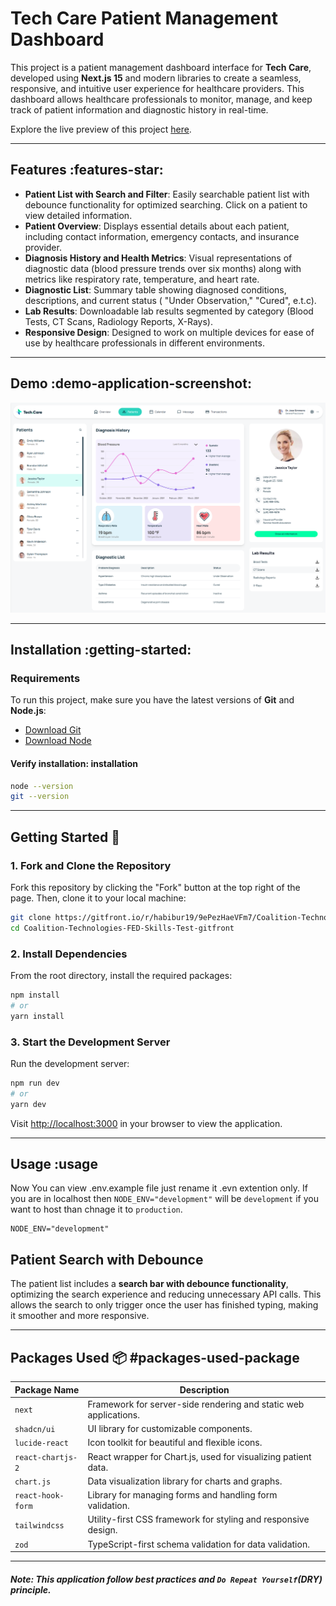 # Tech Care Patient Management Dashboard

This project is a patient management dashboard interface for **Tech Care**, developed using **Next.js 15** and modern libraries to create a seamless, responsive, and intuitive user experience for healthcare providers. This dashboard allows healthcare professionals to monitor, manage, and keep track of patient information and diagnostic history in real-time.

Explore the live preview of this project [here](https://coalition-technologies-fed-skills-test.vercel.app/).

---

<!-- ## Table of Contents :scroll:

- [Features](#features-star)
- [Demo](#demo-application-screenshot)
- [Installation](#installation)
- [Getting Started](#getting-started)
- [Usage](#usage)
- [Packages Used](#packages-used-package)

--- -->

## Features :features-star:

- **Patient List with Search and Filter**: Easily searchable patient list with debounce functionality for optimized searching. Click on a patient to view detailed information.
- **Patient Overview**: Displays essential details about each patient, including contact information, emergency contacts, and insurance provider.
- **Diagnosis History and Health Metrics**: Visual representations of diagnostic data (blood pressure trends over six months) along with metrics like respiratory rate, temperature, and heart rate.
- **Diagnostic List**: Summary table showing diagnosed conditions, descriptions, and current status ( "Under Observation," "Cured", e.t.c).
- **Lab Results**: Downloadable lab results segmented by category (Blood Tests, CT Scans, Radiology Reports, X-Rays).
- **Responsive Design**: Designed to work on multiple devices for ease of use by healthcare professionals in different environments.

---

## Demo :demo-application-screenshot:

![Screenshot of Tech Care Patient Dashboard](./public/screen.png)

---

## Installation :getting-started:

### Requirements

To run this project, make sure you have the latest versions of **Git** and **Node.js**:

- [Download Git](https://git-scm.com/downloads)
- [Download Node](https://nodejs.org/en/download/)

#### Verify installation: installation

```bash
node --version
git --version
```

---

## Getting Started :dart:

### 1. Fork and Clone the Repository

Fork this repository by clicking the "Fork" button at the top right of the page. Then, clone it to your local machine:

```bash
git clone https://gitfront.io/r/habibur19/9ePezHaeVFm7/Coalition-Technologies-FED-Skills-Test-gitfront.git
cd Coalition-Technologies-FED-Skills-Test-gitfront
```

### 2. Install Dependencies

From the root directory, install the required packages:

```bash
npm install
# or
yarn install
```

### 3. Start the Development Server

Run the development server:

```bash
npm run dev
# or
yarn dev
```

Visit [http://localhost:3000](http://localhost:3000) in your browser to view the application.

---

## Usage :usage

Now You can view .env.example file just rename it .evn extention only. If you are in localhost then `NODE_ENV="development"` will be `development` if you want to host than chnage it to `production`.

```plaintext
NODE_ENV="development"
```

## Patient Search with Debounce

The patient list includes a **search bar with debounce functionality**, optimizing the search experience and reducing unnecessary API calls. This allows the search to only trigger once the user has finished typing, making it smoother and more responsive.

---

## Packages Used :package: #packages-used-package

| Package Name      | Description                                                      |
| ----------------- | ---------------------------------------------------------------- |
| `next`            | Framework for server-side rendering and static web applications. |
| `shadcn/ui`       | UI library for customizable components.                          |
| `lucide-react`    | Icon toolkit for beautiful and flexible icons.                   |
| `react-chartjs-2` | React wrapper for Chart.js, used for visualizing patient data.   |
| `chart.js`        | Data visualization library for charts and graphs.                |
| `react-hook-form` | Library for managing forms and handling form validation.         |
| `tailwindcss`     | Utility-first CSS framework for styling and responsive design.   |
| `zod`             | TypeScript-first schema validation for data validation.          |

---

##### Note: This application follow best practices and `Do Repeat Yourself`(DRY) principle.

